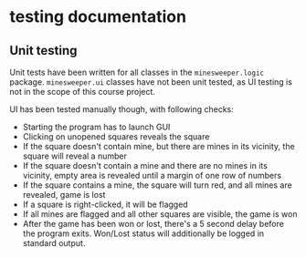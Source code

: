 # testing documentation

## Unit testing

Unit tests have been written for all classes in the `minesweeper.logic` package. `minesweeper.ui` classes have not been unit tested, as UI testing is not in the scope of this course project.

UI has been tested manually though, with following checks:

- Starting the program has to launch GUI
- Clicking on unopened squares reveals the square
- If the square doesn't contain mine, but there are mines in its vicinity, the square will reveal a number
- If the square doesn't contain a mine and there are no mines in its vicinity, empty area is revealed until a margin of one row of numbers
- If the square contains a mine, the square will turn red, and all mines are revealed, game is lost
- If a square is right-clicked, it will be flagged
- If all mines are flagged and all other squares are visible, the game is won
- After the game has been won or lost, there's a 5 second delay before the program exits. Won/Lost status will additionally be logged in standard output.
